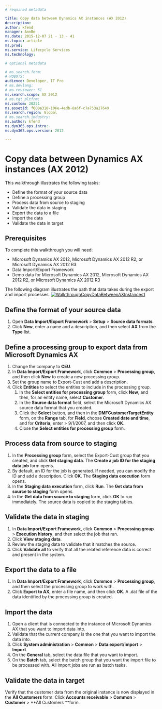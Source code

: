 ```yaml
---
# required metadata

title: Copy data between Dynamics AX instances (AX 2012)
description: 
author: kfend
manager: AnnBe
ms.date: 2015-12-07 21 - 13 - 41
ms.topic: article
ms.prod: 
ms.service: Lifecycle Services
ms.technology: 

# optional metadata

# ms.search.form: 
# ROBOTS: 
audience: Developer, IT Pro
# ms.devlang: 
# ms.reviewer: 51
ms.search.scope: AX 2012
# ms.tgt_pltfrm: 
ms.custom: 20251
ms.assetid: f608a318-106e-4edb-8a6f-c7a753a27640
ms.search.region: Global
# ms.search.industry: 
ms.author: kfend
ms.dyn365.ops.intro: 
ms.dyn365.ops.version: 2012

---
```


# Copy data between Dynamics AX instances (AX 2012)



This walkthrough illustrates the following tasks:

-   Define the format of your source data
-   Define a processing group
-   Process data from source to staging
-   Validate the data in staging
-   Export the data to a file
-   Import the data
-   Validate the data in target

## Prerequisites
To complete this walkthrough you will need:

-   Microsoft Dynamics AX 2012, Microsoft Dynamics AX 2012 R2, or Microsoft Dynamics AX 2012 R3
-   Data Import/Export Framework
-   Demo data for Microsoft Dynamics AX 2012, Microsoft Dynamics AX 2012 R2, or Microsoft Dynamics AX 2012 R3

The following diagram illustrates the path that data takes during the export and import processes. [![WalkthroughCopyDataBetweenAXInstances1](./media/walkthroughcopydatabetweenaxinstances1.jpg)](./media/walkthroughcopydatabetweenaxinstances1.jpg)

## Define the format of your source data
1.  Open **Data Import/Export Framework** &gt; **Setup** &gt; **Source data formats**.
2.  Click **New**, enter a name and a description, and then select **AX** from the **Type** list.

## Define a processing group to export data from Microsoft Dynamics AX
1.  Change the company to **CEU**.
2.  In **Data Import/Export Framework**, click **Common** &gt; **Processing group**, and then click **New** to create a new processing group.
3.  Set the group name to Export-Cust and add a description.
4.  Click **Entities** to select the entities to include in the processing group.
    1.  In the **Select entities for processing group** form, click **New**, and then, for an entity name, select **Customer**.
    2.  In the **Source data format** field, select the Microsoft Dynamics AX source data format that you created.
    3.  Click the **Select** button, and then in the **DMFCustomerTargetEntity** form, on the **Range** tab, for **Field**, choose **Created date and time**, and for **Criteria**, enter &gt; 9/1/2007, and then click **OK**.
    4.  Close the **Select entities for processing group** form.

## Process data from source to staging
1.  In the **Processing group** form, select the Export-Cust group that you created, and click **Get staging data**. The **Create a job ID for the staging data job** form opens.
2.  By default, an ID for the job is generated. If needed, you can modify the ID and add a description. Click **OK**. The **Staging data execution** form opens.
3.  In the **Staging data execution** form, click **Run**. The **Get data from source to staging** form opens.
4.  In the **Get data from source to staging** form, click **OK** to run immediately. The source data is copied to the staging tables.

## Validate the data in staging
1.  In **Data Import/Export Framework**, click **Common** &gt; **Processing group** &gt; **Execution history**, and then select the job that ran.
2.  Click **View staging data**.
3.  Review the staging data to validate that it matches the source.
4.  Click **Validate all** to verify that all the related reference data is correct and present in the system.

## Export the data to a file
1.  In **Data Import/Export Framework**, click **Common** &gt; **Processing group**, and then select the processing group to work with.
2.  Click **Export to AX**, enter a file name, and then click **OK**. A .dat file of the data identified by the processing group is created.

## Import the data
1.  Open a client that is connected to the instance of Microsoft Dynamics AX that you want to import data into.
2.  Validate that the current company is the one that you want to import the data into.
3.  Click **System administration** &gt; **Common** &gt; **Data export/import** &gt; **Import**.
4.  On the **General** tab, select the data file that you want to import.
5.  On the **Batch** tab, select the batch group that you want the import file to be processed with. All import jobs are run as batch tasks.

## Validate the data in target
Verify that the customer data from the original instance is now displayed in the **All Customers** form. Click **Accounts receivable** &gt; **Common** &gt; **Customer** &gt; **All Customers **form.

